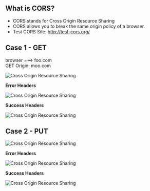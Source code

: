 ## What is CORS?
- CORS stands for Cross Origin Resource Sharing
- CORS allows you to break the same origin policy of a browser.
- Test CORS Site: http://test-cors.org/
## Case 1 - GET
browser ===> foo.com<br>
GET Origin: moo.com

![Cross Origin Resource Sharing](http://www.hirokoymj.com/images/images_Udemy/CORS_GET.png)

**Error Headers**

![Cross Origin Resource Sharing](http://www.hirokoymj.com/images/images_Udemy/CORS_GET_error.png)

**Success Headers**

![Cross Origin Resource Sharing](http://www.hirokoymj.com/images/images_Udemy/CORS_GET_success.png)


## Case 2 - PUT
![Cross Origin Resource Sharing](http://www.hirokoymj.com/images/images_Udemy/CORS_PUT.png)

**Error Headers**

![Cross Origin Resource Sharing](http://www.hirokoymj.com/images/images_Udemy/CORS_PUT_error.png)

**Success Headers**

![Cross Origin Resource Sharing](http://www.hirokoymj.com/images/images_Udemy/CORS_PUT_success.png)




